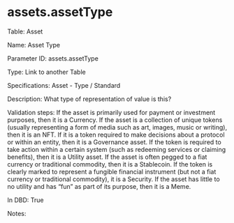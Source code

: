 # assets.assetType

Table: Asset

Name: Asset Type

Parameter ID: assets.assetType

Type: Link to another Table

Specifications: Asset - Type / Standard

Description: What type of representation of value is this?

Validation steps: If the asset is primarily used for payment or investment purposes, then it is a Currency. If the asset is a collection of unique tokens (usually representing a form of media such as art, images, music or writing), then it is an NFT. If it is a token required to make decisions about a protocol or within an entity, then it is a Governance asset. If the token is required to take action within a certain system (such as redeeming services or claiming benefits), then it is a Utility asset. If the asset is often pegged to a fiat currency or traditional commodity, then it is a Stablecoin. If the token is clearly marked to represent a fungible financial instrument (but not a fiat currency or traditional commodity), it is a Security. If the asset has little to no utility and has “fun” as part of its purpose, then it is a Meme.

In DBD: True

Notes: 

